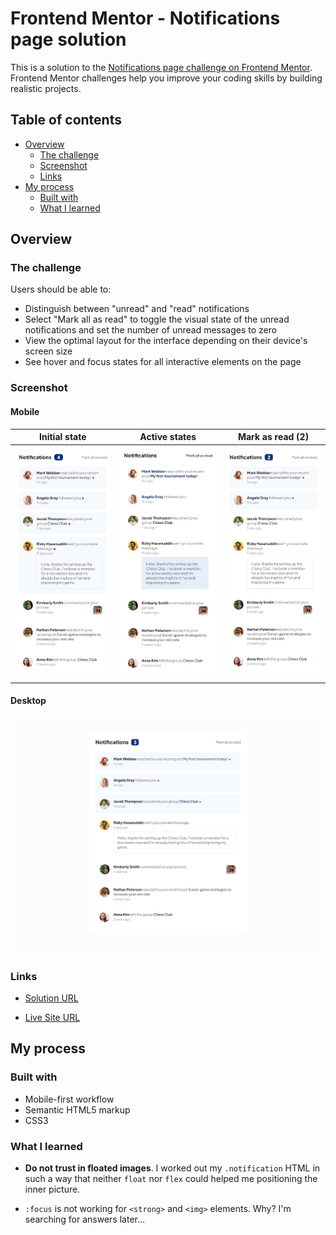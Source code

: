 # Frontend Mentor - Notifications page solution

This is a solution to the [Notifications page challenge on Frontend Mentor](https://www.frontendmentor.io/challenges/notifications-page-DqK5QAmKbC). Frontend Mentor challenges help you improve your coding skills by building realistic projects.

## Table of contents

- [Overview](#overview)
  - [The challenge](#the-challenge)
  - [Screenshot](#screenshot)
  - [Links](#links)
- [My process](#my-process)
  - [Built with](#built-with)
  - [What I learned](#what-i-learned)

## Overview

### The challenge

Users should be able to:

- Distinguish between "unread" and "read" notifications
- Select "Mark all as read" to toggle the visual state of the unread notifications and set the number of unread messages to zero
- View the optimal layout for the interface depending on their device's screen size
- See hover and focus states for all interactive elements on the page

### Screenshot

#### Mobile

|                                              Initial state                                              |                                                         Active states                                                         |                                                  Mark as read (2)                                                  |
| :-----------------------------------------------------------------------------------------------------: | :---------------------------------------------------------------------------------------------------------------------------: | :----------------------------------------------------------------------------------------------------------------: |
| <img src="./screenshots/mobile.jpeg" alt="Screenshot of my solution for mobile devices" width="200px"/> | <img src="./screenshots/mobile-state.jpeg" alt="Screenshot of my solution for mobile devices (active states)" width="200px"/> | <img src="./screenshots/mobile-func.jpeg" alt="Screenshot of my solution for mobile (submit page)" width="200px"/> |

#### Desktop

![Screenshot of my solution for desktop devices](./screenshots/desktop.jpeg)

### Links

- [Solution URL](https://your-solution-url.com)

- [Live Site URL](https://your-live-site-url.com)

## My process

### Built with

- Mobile-first workflow
- Semantic HTML5 markup
- CSS3

### What I learned

- **Do not trust in floated images**. I worked out my `.notification` HTML in such a way that neither `float` nor `flex` could helped me positioning the inner picture.

- `:focus` is not working for `<strong>` and `<img>` elements. Why? I'm searching for answers later...
